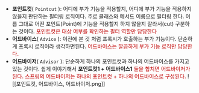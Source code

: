 - **포인트컷**( `Pointcut` ): 어디에 부가 기능을 적용할지, 어디에 부가 기능을 적용하지 않을지 판단하는 필터링 로직이다. 주로 클래스와 메서드 이름으로 필터링 한다. 이름 그대로 어떤 포인트(Point)에 기능을 적용할지 하지 않을지 잘라서(cut) 구분하는 것이다.
	<font color="#c00000">포인트컷은 대상 여부를 확인하는 필터 역할만 담당한다</font>
- **어드바이스**( `Advice` ): 이전에 본 것 처럼 프록시가 호출하는 부가 기능이다. 단순하게 프록시 로직이라 생각하면된다.
	<font color="#c00000">어드바이스는 깔끔하게 부가 기능 로직만 담당한다.</font>
- **어드바이저**( `Advisor` ): 단순하게 하나의 포인트컷과 하나의 어드바이스를 가지고 있는 것이다. 쉽게 이야기해서 **포인트컷1 + 어드바이스1**
	<font color="#c00000">둘을 합치면 어드바이저가 된다. 스프링의 어드바이저는 하나의 포인트컷 + 하나의 어드바이스로 구성된다.</font>
![[포인트컷, 어드바이스, 어드바이저.png]]